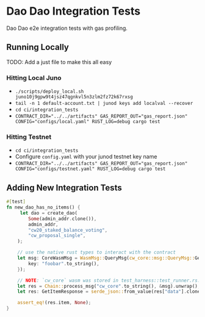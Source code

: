 # Dao Dao Integration Tests

Dao Dao e2e integration tests with gas profiling.

## Running Locally

TODO: Add a just file to make this all easy

### Hitting Local Juno
* `./scripts/deploy_local.sh juno10j9gpw9t4jsz47qgnkvl5n3zlm2fz72k67rxsg`
* `tail -n 1 default-account.txt | junod keys add localval --recover`
* `cd ci/integration_tests`
* `CONTRACT_DIR="../../artifacts" GAS_REPORT_OUT="gas_report.json" CONFIG="configs/local.yaml" RUST_LOG=debug cargo test`

### Hitting Testnet
* `cd ci/integration_tests`
* Configure `config.yaml` with your junod testnet key name
* `CONTRACT_DIR="../../artifacts" GAS_REPORT_OUT="gas_report.json" CONFIG="configs/testnet.yaml" RUST_LOG=debug cargo test`


## Adding New Integration Tests

```rust
#[test]
fn new_dao_has_no_items() {
     let dao = create_dao(
        Some(admin_addr.clone()),
        admin_addr,
        "cw20_staked_balance_voting",
        "cw_proposal_single",
    );

    // use the native rust types to interact with the contract
    let msg: CoreWasmMsg = WasmMsg::QueryMsg(cw_core::msg::QueryMsg::GetItem {
        key: "foobar".to_string(),
    });

    // NOTE: `cw_core` wasm was stored in test_harness::test_runner.rs:setup()
    let res = Chain::process_msg("cw_core".to_string(), &msg).unwrap();
    let res: GetItemResponse = serde_json::from_value(res["data"].clone()).unwrap();

    assert_eq!(res.item, None);
}
```
